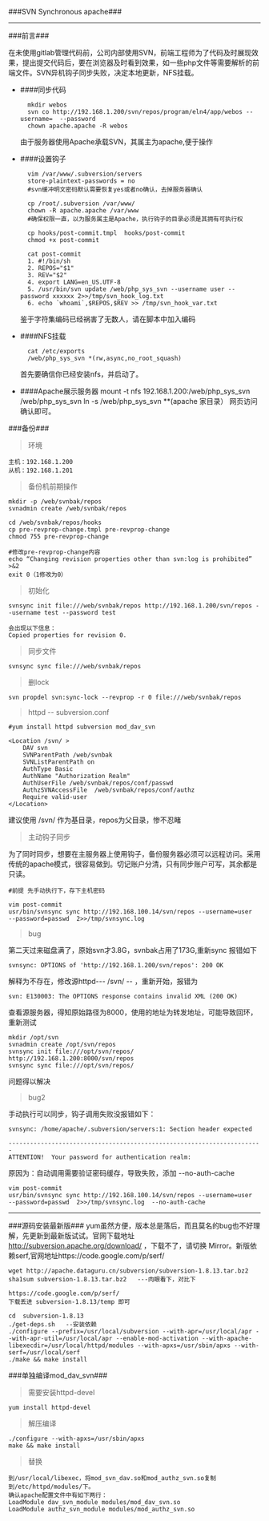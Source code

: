 ###SVN Synchronous apache###
***

###前言###

在未使用gitlab管理代码前，公司内部使用SVN，前端工程师为了代码及时展现效果，提出提交代码后，要在浏览器及时看到效果，如一些php文件等需要解析的前端文件。SVN异机钩子同步失败，决定本地更新，NFS挂载。


* ####同步代码

		mkdir webos
		svn co http://192.168.1.200/svn/repos/program/eln4/app/webos --username=  --password
		chown apache.apache -R webos

	由于服务器使用Apache承载SVN，其属主为apache,便于操作

* ####设置钩子

		vim /var/www/.subversion/servers
 		store-plaintext-passwords = no
		#svn缓冲明文密码默认需要恢复yes或者no确认，去掉服务器确认

		cp /root/.subversion /var/www/
		chown -R apache.apache /var/www
		#确保权限一直，以为服务属主是Apache，执行钩子的目录必须是其拥有可执行权

		cp hooks/post-commit.tmpl  hooks/post-commit
		chmod +x post-commit

		cat post-commit
		1. #!/bin/sh  
		2. REPOS="$1"  
		3. REV="$2"  
		4. export LANG=en_US.UTF-8  
		5. /usr/bin/svn update /web/php_sys_svn --username user --password xxxxxx 2>>/tmp/svn_hook_log.txt  
		6. echo `whoami`,$REPOS,$REV >> /tmp/svn_hook_var.txt  

	鉴于字符集编码已经祸害了无数人，请在脚本中加入编码

* ####NFS挂载

		cat /etc/exports
		/web/php_sys_svn *(rw,async,no_root_squash)

	首先要确信你已经安装nfs，并启动了。

* ####Apache展示服务器
		mount -t nfs 192.168.1.200:/web/php_sys_svn /web/php_sys_svn
		ln -s /web/php_sys_svn **(apache 家目录）
	网页访问确认即可。


###备份###

>环境

	主机：192.168.1.200
	从机：192.168.1.201

>备份机前期操作

	mkdir -p /web/svnbak/repos
	svnadmin create /web/svnbak/repos
	
	cd /web/svnbak/repos/hooks
	cp pre-revprop-change.tmpl pre-revprop-change
	chmod 755 pre-revprop-change

	#修改pre-revprop-change内容
	echo “Changing revision properties other than svn:log is prohibited” >&2
	exit 0（1修改为0）
	
> 初始化

	svnsync init file:///web/svnbak/repos http://192.168.1.200/svn/repos --username test --password test
	
	会出现以下信息：
	Copied properties for revision 0.

>同步文件

	svnsync sync file:///web/svnbak/repos

>删lock

	svn propdel svn:sync-lock --revprop -r 0 file:///web/svnbak/repos

>httpd -- subversion.conf

	#yum install httpd subversion mod_dav_svn

	<Location /svn/ >
		DAV svn
		SVNParentPath /web/svnbak
		SVNListParentPath on
		AuthType Basic
		AuthName "Authorization Realm"
		AuthUserFile /web/svnbak/repos/conf/passwd
		AuthzSVNAccessFile  /web/svnbak/repos/conf/authz
		Require valid-user
	</Location>

建议使用 /svn/ 作为基目录，repos为父目录，惨不忍睹

>主动钩子同步

为了同时同步，想要在主服务器上使用钩子，备份服务器必须可以远程访问。采用传统的apache模式，很容易做到。切记账户分清，只有同步账户可写，其余都是只读。

	#前提 先手动执行下，存下主机密码

	vim post-commit
	usr/bin/svnsync sync http://192.168.100.14/svn/repos --username=user  --password=passwd  2>>/tmp/svnsync.log



>bug

第二天过来磁盘满了，原始svn才3.8G，svnbak占用了173G,重新sync 报错如下

	svnsync: OPTIONS of 'http://192.168.1.200/svn/repos': 200 OK 
解释为不存在，修改源httpd--- /svn/  -- ，重新开始，报错为

	svn: E130003: The OPTIONS response contains invalid XML (200 OK)	
查看源服务器，得知原始路径为8000，使用的地址为转发地址，可能导致回环，重新测试

	mkdir /opt/svn
	svnadmin create /opt/svn/repos
	svnsync init file:///opt/svn/repos/ http://192.168.1.200:8000/svn/repos
	svnsync sync file:///opt/svn/repos/

问题得以解决

>bug2

手动执行可以同步，钩子调用失败没报错如下：

	svnsync: /home/apache/.subversion/servers:1: Section header expected
	
	-----------------------------------------------------------------------
	ATTENTION!  Your password for authentication realm:

原因为：自动调用需要验证密码缓存，导致失败，添加 --no-auth-cache

	vim post-commit
	usr/bin/svnsync sync http://192.168.100.14/svn/repos --username=user  --password=passwd  2>>/tmp/svnsync.log  --no-auth-cache


***
###源码安装最新版###
yum虽然方便，版本总是落后，而且莫名的bug也不好理解，先更新到最新版试试。官网下载地址 http://subversion.apache.org/download/ ，下载不了，请切换 Mirror。新版依赖serf,官网地址https://code.google.com/p/serf/

	wget http://apache.dataguru.cn/subversion/subversion-1.8.13.tar.bz2
	sha1sum subversion-1.8.13.tar.bz2   ---肉眼看下，对比下

	https://code.google.com/p/serf/
	下载丢进 subversion-1.8.13/temp 即可

	cd  subversion-1.8.13
	./get-deps.sh   --安装依赖
	./configure --prefix=/usr/local/subversion --with-apr=/usr/local/apr --with-apr-util=/usr/local/apr --enable-mod-activation --with-apache-libexecdir=/usr/local/httpd/modules --with-apxs=/usr/sbin/apxs --with-serf=/usr/local/serf
	./make && make install

###单独编译mod\_dav\_svn###
>需要安装httpd-devel

	yum install httpd-devel

>解压编译

	./configure --with-apxs=/usr/sbin/apxs
	make && make install

>替换

	到/usr/local/libexec，将mod_svn_dav.so和mod_authz_svn.so复制到/etc/httpd/modules/下。
	确认apache配置文件中有如下两行：
	LoadModule dav_svn_module modules/mod_dav_svn.so
	LoadModule authz_svn_module modules/mod_authz_svn.so

